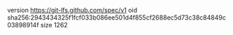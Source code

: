 version https://git-lfs.github.com/spec/v1
oid sha256:2943434325f1fcf033b086ee501d4f855cf2688ec5d73c38c84849c03898914f
size 1262
